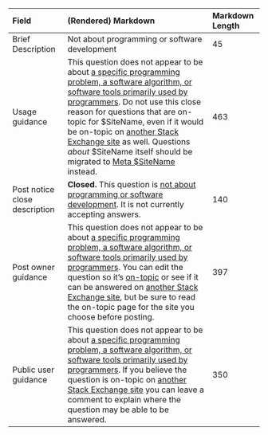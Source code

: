 | Field | (Rendered) Markdown | Markdown Length |
|:---|:---|:---|
| Brief Description | Not about programming or software development | 45 |
| Usage guidance | This question does not appear to be about [a specific programming problem, a software algorithm, or software tools primarily used by programmers](/help/on-topic). Do not use this close reason for questions that are on-topic for $SiteName, even if it would be on-topic on [another Stack Exchange site](https://stackexchange.com/sites) as well. Questions _about_ $SiteName itself should be migrated to [Meta $SiteName](/help/privileges/participate-in-meta) instead. | 463 |
| Post notice close description | **Closed.** This question is [not about programming or software development](/help/closed-questions). It is not currently accepting answers. | 140 |
| Post owner guidance | This question does not appear to be about [a specific programming problem, a software algorithm, or software tools primarily used by programmers](/help/on-topic). You can edit the question so it’s [on-topic](/help/on-topic) or see if it can be answered on [another Stack Exchange site](https://stackexchange.com/sites), but be sure to read the on-topic page for the site you choose before posting. | 397 |
| Public user guidance | This question does not appear to be about [a specific programming problem, a software algorithm, or software tools primarily used by programmers](/help/on-topic). If you believe the question is on-topic on [another Stack Exchange site](https://stackexchange.com/sites) you can leave a comment to explain where the question may be able to be answered. | 350 |